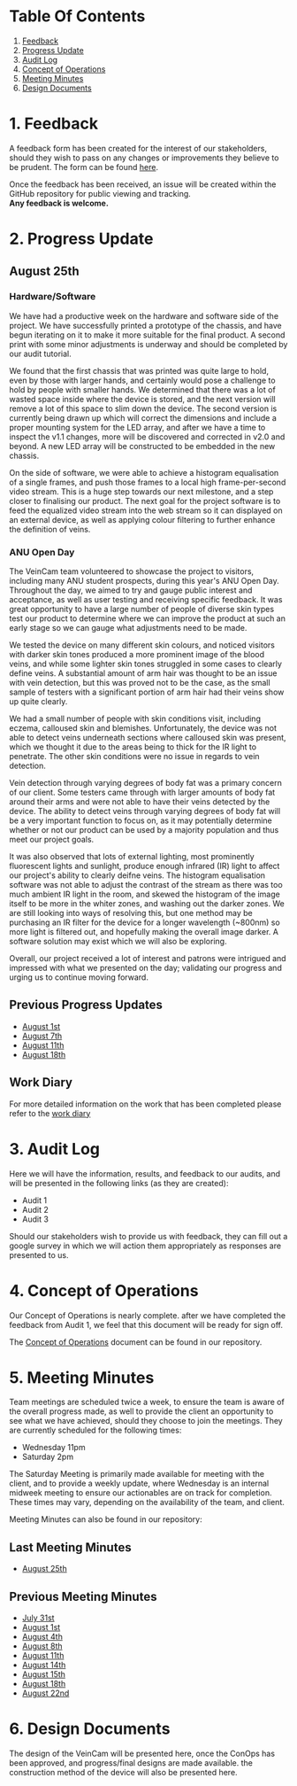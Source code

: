 # Table Of Contents
1. [Feedback](#1-feedback)
2. [Progress Update](#2-progress-update)
3. [Audit Log](#3-audit-log)
4. [Concept of Operations](#4-concept-of-operations)
5. [Meeting Minutes](#5-meeting-minutes)
6. [Design Documents](#6-design-documents)

# 1. Feedback
A feedback form has been created for the interest of our stakeholders, should they wish to pass on any changes or improvements they believe to be prudent. The form can be found [here](https://goo.gl/forms/8cw5eWdaOY5C1jBo1).

Once the feedback has been received, an issue will be created within the GitHub repository for public viewing and tracking.  
**Any feedback is welcome.**

# 2. Progress Update
## August 25th
### Hardware/Software
We have had a productive week on the hardware and software side of the project. We have successfully printed a prototype of the chassis, and have begun iterating on it to make it more suitable for the final product. A second print with some minor adjustments is underway and should be completed by our audit tutorial.

We found that the first chassis that was printed was quite large to hold, even by those with larger hands, and certainly would pose a challenge to hold by people with smaller hands. We determined that there was a lot of wasted space inside where the device is stored, and the next version will remove a lot of this space to slim down the device. The second version is currently being drawn up which will correct the dimensions and include a proper mounting system for the LED array, and after we have a time to inspect the v1.1 changes, more will be discovered and corrected in v2.0 and beyond. A new LED array will be constructed to be embedded in the new chassis.

On the side of software, we were able to achieve a histogram equalisation of a single frames, and push those frames to a local high frame-per-second video stream. This is a huge step towards our next milestone, and a step closer to finalising our product. The next goal for the project software is to feed the equalized video stream into the web stream so it can displayed on an external device, as well as applying colour filtering to further enhance the definition of veins.

### ANU Open Day
The VeinCam team volunteered to showcase the project to visitors, including many ANU student prospects, during this year's ANU Open Day. Throughout the day, we aimed to try and gauge public interest and acceptance, as well as user testing and receiving specific feedback. It was great opportunity to have a large number of people of diverse skin types test our product to determine where we can improve the product at such an early stage so we can gauge what adjustments need to be made.

We tested the device on many different skin colours, and noticed visitors with darker skin tones produced a more prominent image of the blood veins, and while some lighter skin tones struggled in some cases to clearly define veins. A substantial amount of arm hair was thought to be an issue with vein detection, but this was proved not to be the case, as the small sample of testers with a significant portion of arm hair had their veins show up quite clearly.

We had a small number of people with skin conditions visit, including eczema, calloused skin and blemishes. Unfortunately, the device was not able to detect veins underneath sections where calloused skin was present, which we thought it due to the areas being to thick for the IR light to penetrate. The other skin conditions were no issue in regards to vein detection.

Vein detection through varying degrees of body fat was a primary concern of our client. Some testers came through with larger amounts of body fat around their arms and were not able to have their veins detected by the device. The ability to detect veins through varying degrees of body fat will be a very important function to focus on, as it may potentially determine whether or not our product can be used by a majority population and thus meet our project goals.

It was also observed that lots of external lighting, most prominently fluorescent lights and sunlight, produce enough infrared (IR) light to affect our project's ability to clearly deifne veins. The histogram equalisation software was not able to adjust the contrast of the stream as there was too much ambient IR light in the room, and skewed the histogram of the image itself to be more in the whiter zones, and washing out the darker zones. We are still looking into ways of resolving this, but one method may be purchasing an IR filter for the device for a longer wavelength (~800nm) so more light is filtered out, and hopefully making the overall image darker. A software solution may exist which we will also be exploring.

Overall, our project received a lot of interest and patrons were intrigued and impressed with what we presented on the day; validating our progress and urging us to continue moving forward. 

## Previous Progress Updates
* [August 1st](Progress-Updates/progress-update-2018-08-01.md)
* [August 7th](Progress-Updates/progress-update-2018-08-07.md)
* [August 11th](Progress-Updates/progress-update-2018-08-11.md)
* [August 18th](Progress-Updates/progress-update-2018-08-18.md)

## Work Diary
For more detailed information on the work that has been completed please refer to the [work diary](docs/Team-Work-Diary.md)

# 3. Audit Log
Here we will have the information, results, and feedback to our audits, and will be presented in the following links (as they are created):

* Audit 1
* Audit 2
* Audit 3

Should our stakeholders wish to provide us with feedback, they can fill out a google survey in which we will action them appropriately as responses are presented to us.

# 4. Concept of Operations
Our Concept of Operations is nearly complete. after we have completed the feedback from Audit 1, we feel that this document will be ready for sign off.

The [Concept of Operations](docs/CONOPS.md) document can be found in our repository.

# 5. Meeting Minutes
Team meetings are scheduled twice a week, to ensure the team is aware of the overall progress made, as well to provide the client an opportunity to see what we have achieved, should they choose to join the meetings. They are currently scheduled for the following times:
* Wednesday 11pm
* Saturday 2pm

The Saturday Meeting is primarily made available for meeting with the client, and to provide a weekly update, where Wednesday is an internal midweek meeting to ensure our actionables are on track for completion. These times may vary, depending on the availability of the team, and client.

Meeting Minutes can also be found in our repository:

## Last Meeting Minutes
* [August 25th](Meeting-Minutes/Meeting-Minutes-2018-08-25.md)

## Previous Meeting Minutes
* [July 31st](Meeting-Minutes/Meeting-Minutes-2018-07-31.md)  
* [August 1st](Meeting-Minutes/Meeting-Minutes-2018-08-01.md)
* [August 4th](Meeting-Minutes/Meeting-Minutes-2018-08-04.md)
* [August 8th](Meeting-Minutes/Meeting-Minutes-2018-08-08.md)
* [August 11th](Meeting-Minutes/Meeting-Minutes-2018-08-11.md)
* [August 14th](Meeting-Minutes/Meeting-Minutes-2018-08-14.md)
* [August 15th](Meeting-Minutes/Meeting-Minutes-2018-08-15.md)
* [August 18th](Meeting-Minutes/Meeting-Minutes-2018-08-18.md)
* [August 22nd](Meeting-Minutes/Meeting-Minutes-2018-08-22.md)

# 6. Design Documents
The design of the VeinCam will be presented here, once the ConOps has been approved, and progress/final designs are made available. the construction method of the device will also be presented here.
